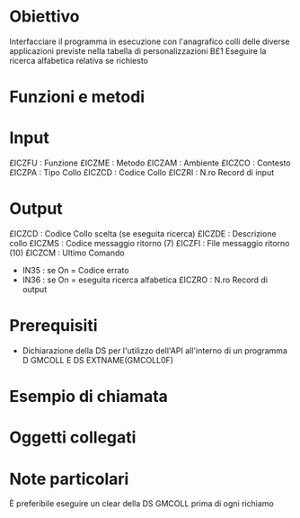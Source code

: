 # Obiettivo
Interfacciare il programma in esecuzione con l'anagrafico colli delle diverse applicazioni previste nella tabella di personalizzazioni B£1
Eseguire la ricerca alfabetica relativa se richiesto

# Funzioni e metodi

# Input
£ICZFU :  Funzione
£ICZME :  Metodo
£ICZAM :  Ambiente
£ICZCO :  Contesto
£ICZPA :  Tipo Collo
£ICZCD :  Codice Collo
£ICZRI :  N.ro Record di input

# Output
£ICZCD :  Codice Collo scelta (se eseguita ricerca)
£ICZDE :  Descrizione collo
£ICZMS :  Codice messaggio ritorno (7)
£ICZFI :  File   messaggio ritorno (10)
£ICZCM :  Ultimo Comando
- IN35  :  se On = Codice errato
- IN36  :  se On = eseguita ricerca alfabetica
£ICZRO :  N.ro Record di output

# Prerequisiti
-  Dichiarazione della DS per l'utilizzo dell'API all'interno di un programma
D GMCOLL         E DS                  EXTNAME(GMCOLL0F)

# Esempio di chiamata


# Oggetti collegati


# Note particolari

È preferibile eseguire un clear della DS GMCOLL prima di ogni richiamo
